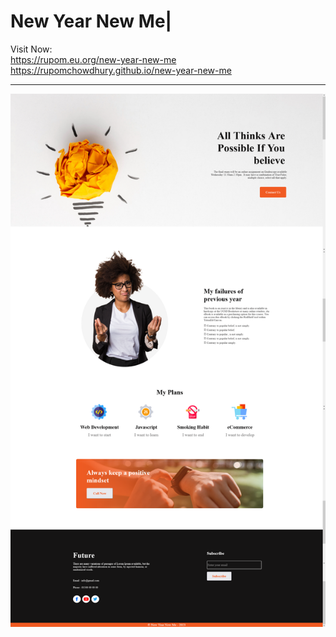 # New Year New Me|
Visit Now: <br> https://rupom.eu.org/new-year-new-me <br> https://rupomchowdhury.github.io/new-year-new-me

---

![NYNM](https://github.com/RupomChowdhury/new-year-new-me/blob/master/assests/img/New-Year-New-Me.png)
